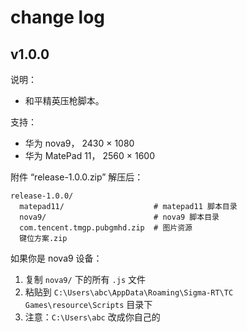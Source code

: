 # change log

## v1.0.0

说明：

* 和平精英压枪脚本。

支持：

*  华为 nova9， 2430 × 1080
*  华为 MatePad 11， 2560 × 1600

附件 “release-1.0.0.zip” 解压后：

```text
release-1.0.0/
  matepad11/                    # matepad11 脚本目录
  nova9/                        # nova9 脚本目录
  com.tencent.tmgp.pubgmhd.zip  # 图片资源
  键位方案.zip              
```

如果你是 nova9 设备：

1. 复制 `nova9/` 下的所有 `.js` 文件
2. 粘贴到 `C:\Users\abc\AppData\Roaming\Sigma-RT\TC Games\resource\Scripts` 目录下
3. 注意：`C:\Users\abc` 改成你自己的
